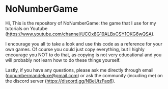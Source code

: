 # NoNumberGame

Hi,
This is the repository of NoNumberGame: the game that I use for my tutorials on Youtube (https://www.youtube.com/channel/UCOx8G19ALBxCSY1OKG6wQSA).

I encourage you all to take a look and use this code as a reference for your own games. Of course you could just copy everything, but I highly encourage you NOT to do that, as copying is not very educational and you will probably not learn how to do these things yourself.

Lastly, if you have any questions, please ask me directly through email (nonumbermandeluxe@gmail.com) or ask the community (incuding me) on the discord server (https://discord.gg/NBeUtzFaq6).
